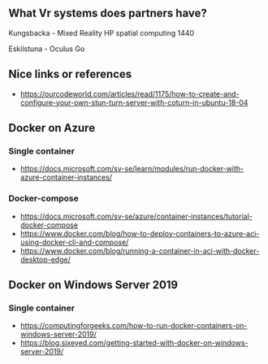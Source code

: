 ## What Vr systems does partners have?
Kungsbacka - Mixed Reality HP spatial computing 1440

Eskilstuna - Oculus Go


## Nice links or references
- https://ourcodeworld.com/articles/read/1175/how-to-create-and-configure-your-own-stun-turn-server-with-coturn-in-ubuntu-18-04

## Docker on Azure
### Single container
- https://docs.microsoft.com/sv-se/learn/modules/run-docker-with-azure-container-instances/
### Docker-compose
- https://docs.microsoft.com/sv-se/azure/container-instances/tutorial-docker-compose
- https://www.docker.com/blog/how-to-deploy-containers-to-azure-aci-using-docker-cli-and-compose/
- https://www.docker.com/blog/running-a-container-in-aci-with-docker-desktop-edge/

## Docker on Windows Server 2019
### Single container
- https://computingforgeeks.com/how-to-run-docker-containers-on-windows-server-2019/
- https://blog.sixeyed.com/getting-started-with-docker-on-windows-server-2019/